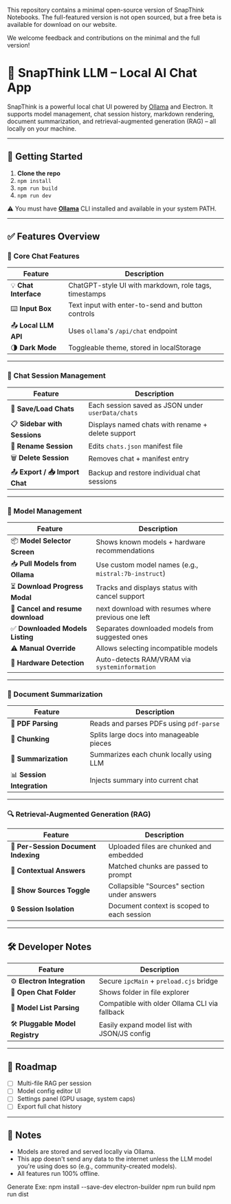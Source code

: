 This repository contains a minimal open-source version of SnapThink Notebooks.
The full-featured version is not open sourced, but a free beta is available for download on our website.

We welcome feedback and contributions on the minimal and the  full version!

# 🚀 SnapThink LLM – Local AI Chat App

SnapThink is a powerful local chat UI powered by [Ollama](https://ollama.com) and Electron. It supports model management, chat session history, markdown rendering, document summarization, and retrieval-augmented generation (RAG) – all locally on your machine.

---

## 🧰 Getting Started

1. **Clone the repo**
2. `npm install`
3. `npm run build`
4. `npm run dev`

⚠️ You must have **[Ollama](https://ollama.com/download)** CLI installed and available in your system PATH.

---

## ✅ Features Overview

### 💬 Core Chat Features

| Feature | Description |
|--------|-------------|
| 💡 **Chat Interface** | ChatGPT-style UI with markdown, role tags, timestamps |
| ⌨️ **Input Box** | Text input with enter-to-send and button controls |
| 📤 **Local LLM API** | Uses `ollama`'s `/api/chat` endpoint |
| 🌗 **Dark Mode** | Toggleable theme, stored in localStorage |

---

### 💾 Chat Session Management

| Feature | Description |
|--------|-------------|
| 📁 **Save/Load Chats** | Each session saved as JSON under `userData/chats` |
| 📋 **Sidebar with Sessions** | Displays named chats with rename + delete support |
| 📝 **Rename Session** | Edits `chats.json` manifest file |
| 🗑️ **Delete Session** | Removes chat + manifest entry |
| 📤 **Export / 📥 Import Chat** | Backup and restore individual chat sessions |

---

### 🧠 Model Management

| Feature | Description |
|--------|-------------|
| 📦 **Model Selector Screen** | Shows known models + hardware recommendations |
| 📥 **Pull Models from Ollama** | Use custom model names (e.g., `mistral:7b-instruct`) |
| ⏳ **Download Progress Modal** | Tracks and displays status with cancel support |
| 🔄 **Cancel and resume download** |  next download with resumes where previous one left|
| ✅ **Downloaded Models Listing** | Separates downloaded models from suggested ones |
| ⚠️ **Manual Override** | Allows selecting incompatible models |
| 🧠 **Hardware Detection** | Auto-detects RAM/VRAM via `systeminformation` |

---

### 🧾 Document Summarization

| Feature | Description |
|--------|-------------|
| 📄 **PDF Parsing** | Reads and parses PDFs using `pdf-parse` |
| 🧩 **Chunking** | Splits large docs into manageable pieces |
| 🧠 **Summarization** | Summarizes each chunk locally using LLM |
| 📊 **Session Integration** | Injects summary into current chat |

---

### 🔍 Retrieval-Augmented Generation (RAG)

| Feature | Description |
|--------|-------------|
| 📂 **Per-Session Document Indexing** | Uploaded files are chunked and embedded |
| 🧠 **Contextual Answers** | Matched chunks are passed to prompt |
| 📄 **Show Sources Toggle** | Collapsible "Sources" section under answers |
| 🔒 **Session Isolation** | Document context is scoped to each session |

---

## 🛠 Developer Notes

| Feature | Description |
|--------|-------------|
| ⚙️ **Electron Integration** | Secure `ipcMain` + `preload.cjs` bridge |
| 📂 **Open Chat Folder** | Shows folder in file explorer |
| 🔄 **Model List Parsing** | Compatible with older Ollama CLI via fallback |
| 🛠 **Pluggable Model Registry** | Easily expand model list with JSON/JS config |

---

## 🧪 Roadmap

- [ ] Multi-file RAG per session
- [ ] Model config editor UI
- [ ] Settings panel (GPU usage, system caps)
- [ ] Export full chat history

---

## 📎 Notes

- Models are stored and served locally via Ollama.
- This app doesn't send any data to the internet unless the LLM model you're using does so (e.g., community-created models).
- All features run 100% offline.



Generate Exe:
npm install --save-dev electron-builder 
npm run build
npm run dist
